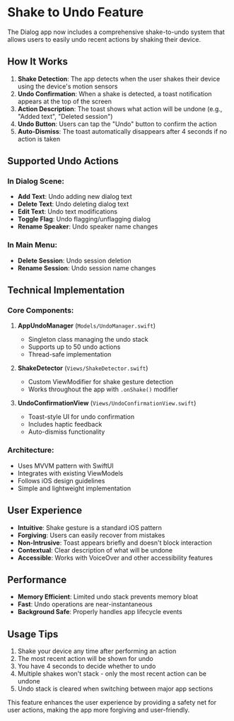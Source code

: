 # Shake to Undo Feature

The Dialog app now includes a comprehensive shake-to-undo system that allows users to easily undo recent actions by shaking their device.

## How It Works

1. **Shake Detection**: The app detects when the user shakes their device using the device's motion sensors
2. **Undo Confirmation**: When a shake is detected, a toast notification appears at the top of the screen
3. **Action Description**: The toast shows what action will be undone (e.g., "Added text", "Deleted session")
4. **Undo Button**: Users can tap the "Undo" button to confirm the action
5. **Auto-Dismiss**: The toast automatically disappears after 4 seconds if no action is taken

## Supported Undo Actions

### In Dialog Scene:
- **Add Text**: Undo adding new dialog text
- **Delete Text**: Undo deleting dialog text
- **Edit Text**: Undo text modifications
- **Toggle Flag**: Undo flagging/unflagging dialog
- **Rename Speaker**: Undo speaker name changes

### In Main Menu:
- **Delete Session**: Undo session deletion
- **Rename Session**: Undo session name changes

## Technical Implementation

### Core Components:

1. **AppUndoManager** (`Models/UndoManager.swift`)
   - Singleton class managing the undo stack
   - Supports up to 50 undo actions
   - Thread-safe implementation

2. **ShakeDetector** (`Views/ShakeDetector.swift`)
   - Custom ViewModifier for shake gesture detection
   - Works throughout the app with `.onShake()` modifier

3. **UndoConfirmationView** (`Views/UndoConfirmationView.swift`)
   - Toast-style UI for undo confirmation
   - Includes haptic feedback
   - Auto-dismiss functionality

### Architecture:
- Uses MVVM pattern with SwiftUI
- Integrates with existing ViewModels
- Follows iOS design guidelines
- Simple and lightweight implementation

## User Experience

- **Intuitive**: Shake gesture is a standard iOS pattern
- **Forgiving**: Users can easily recover from mistakes
- **Non-Intrusive**: Toast appears briefly and doesn't block interaction
- **Contextual**: Clear description of what will be undone
- **Accessible**: Works with VoiceOver and other accessibility features

## Performance

- **Memory Efficient**: Limited undo stack prevents memory bloat
- **Fast**: Undo operations are near-instantaneous
- **Background Safe**: Properly handles app lifecycle events

## Usage Tips

1. Shake your device any time after performing an action
2. The most recent action will be shown for undo
3. You have 4 seconds to decide whether to undo
4. Multiple shakes won't stack - only the most recent action can be undone
5. Undo stack is cleared when switching between major app sections

This feature enhances the user experience by providing a safety net for user actions, making the app more forgiving and user-friendly. 